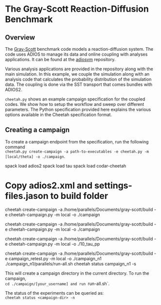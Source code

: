 # The Gray-Scott Reaction-Diffusion Benchmark

## Overview
The [Gray-Scott](https://groups.csail.mit.edu/mac/projects/amorphous/GrayScott/) benchmark code models a reaction-diffusion system. The code uses ADIOS to manage its data and online coupling with analyses applications. It can be found at the [adiosvm](https://github.com/pnorbert/adiosvm/tree/master/Tutorial/gray-scott) repository.

Various analysis applications are provided in the repository along with the main simulation.
In this example, we couple the simulation along with an analysis code that calculates the probability distribution of the simulation data.
The coupling is done via the SST transport that comes bundles with ADIOS2.

`cheetah.py` shows an example campaign specification for the coupled codes.
We show how to setup the workflow and sweep over different parameters.
The Python specification provided here explains the various options available in the Cheetah specification format.

## Creating a campaign
To create a campaign endpoint from the specification, run the following command  
`cheetah.py create-campaign -a path-to-executables -e cheetah.py -m [local/theta] -o ./campaign`.



spack load adios2
spack load tau
spack load codar-cheetah



# Copy adios2.xml and settings-files.jason to build folder
cheetah create-campaign -a /home/parallels/Documents/gray-scott/build -e cheetah-campaign.py -m local -o ./campaign

cheetah create-campaign -a /home/parallels/Documents/gray-scott/build -e cheetah-campaign.py -m local -o ./campaign

cheetah create-campaign -a /home/parallels/Documents/gray-scott/build -e cheetah-campaign.py -m local -o ./10_tau_pp


cheetah create-campaign -a /home/parallels/Documents/gray-scott/build -e campaign_retest.py -m local -o ./campaign_n1
./campaign_n1/parallels/run-all.sh
cheetah status campaign_n1 -s

This will create a campaign directory in the current directory.
To run the campaign,  
`cd ./campaign/[your_username] and run `run-all.sh`.

The status of the experiments can be queried as:  
`cheetah status <campaign-dir> -n`
